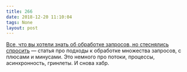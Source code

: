 ```yaml
---
title: 266
date: 2018-12-20 11:10:04
tags: None
layout: post
---
```


[Все, что вы хотели знать об обработке запросов, но стеснялись спросить](https://habr.com/post/432630/) — статья про подходы к обработке множества запросов, с плюсами и минусами. Это немного про потоки, процессы, асинхронность, гринлеты. И снова хабр.
